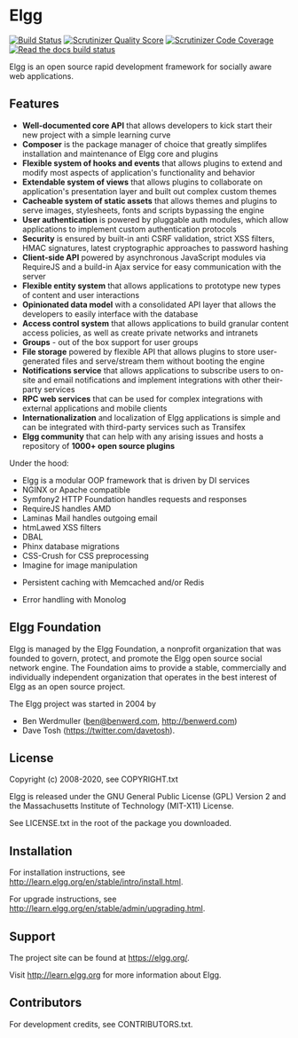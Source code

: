 Elgg
====

[![Build Status](https://secure.travis-ci.org/Elgg/Elgg.svg?branch=3.3)](https://travis-ci.org/Elgg/Elgg) 
[![Scrutinizer Quality Score](https://scrutinizer-ci.com/g/Elgg/Elgg/badges/quality-score.png?s=3.3)](https://scrutinizer-ci.com/g/Elgg/Elgg/?branch=3.3) 
[![Scrutinizer Code Coverage](https://scrutinizer-ci.com/g/Elgg/Elgg/badges/coverage.png?b=3.3)](https://scrutinizer-ci.com/g/Elgg/Elgg/?branch=3.3) 
[![Read the docs build status](https://readthedocs.org/projects/elgg/badge/?version=3.3)](http://learn.elgg.org/en/3.3/)

Elgg is an open source rapid development framework for socially aware web applications.

Features
--------

- **Well-documented core API** that allows developers to kick start their new project with a simple learning curve
- **Composer** is the package manager of choice that greatly simplifes installation and maintenance of Elgg core and plugins
- **Flexible system of hooks and events** that allows plugins to extend and modify most aspects of application's functionality and behavior
- **Extendable system of views** that allows plugins to collaborate on application's presentation layer and built out complex custom themes
- **Cacheable system of static assets** that allows themes and plugins to serve images, stylesheets, fonts and scripts bypassing the engine
- **User authentication** is powered by pluggable auth modules, which allow applications to implement custom authentication protocols
- **Security** is ensured by built-in anti CSRF validation, strict XSS filters, HMAC signatures, latest cryptographic approaches to password hashing
- **Client-side API** powered by asynchronous JavaScript modules via RequireJS and a build-in Ajax service for easy communication with the server
- **Flexible entity system** that allows applications to prototype new types of content and user interactions
-  **Opinionated data model** with a consolidated API layer that allows the developers to easily interface with the database
- **Access control system** that allows applications to build granular content access policies, as well as create private networks and intranets
- **Groups** - out of the box support for user groups
- **File storage** powered by flexible API that allows plugins to store user-generated files and serve/stream them without booting the engine
- **Notifications service** that allows applications to subscribe users to on-site and email notifications and implement integrations with other their-party services
- **RPC web services** that can be used for complex integrations with external applications and mobile clients
- **Internationalization** and localization of Elgg applications is simple and can be integrated with third-party services such as Transifex
- **Elgg community** that can help with any arising issues and hosts a repository of **1000+ open source plugins**

Under the hood:

- Elgg is a modular OOP framework that is driven by DI services
- NGINX or Apache compatible
- Symfony2 HTTP Foundation handles requests and responses
- RequireJS handles AMD
- Laminas Mail handles outgoing email
- htmLawed XSS filters
- DBAL
- Phinx database migrations
- CSS-Crush for CSS preprocessing
- Imagine for image manipulation
* Persistent caching with Memcached and/or Redis
- Error handling with Monolog

Elgg Foundation
---------------

Elgg is managed by the Elgg Foundation, a nonprofit organization that was
founded to govern, protect, and promote the Elgg open source social network
engine. The Foundation aims to provide a stable, commercially and
individually independent organization that operates in the best interest of Elgg
as an open source project.

The Elgg project was started in 2004 by
 - Ben Werdmuller (<ben@benwerd.com>, <http://benwerd.com>)
 - Dave Tosh (<https://twitter.com/davetosh>).

License
-------

Copyright (c) 2008-2020, see COPYRIGHT.txt

Elgg is released under the GNU General Public License (GPL) Version 2 and the
Massachusetts Institute of Technology (MIT-X11) License. 

See LICENSE.txt in the root of the package you downloaded.

Installation
------------

For installation instructions, see http://learn.elgg.org/en/stable/intro/install.html.

For upgrade instructions, see http://learn.elgg.org/en/stable/admin/upgrading.html.

Support
-------

The project site can be found at https://elgg.org/.

Visit http://learn.elgg.org for more information about Elgg.

Contributors
------------

For development credits, see CONTRIBUTORS.txt.
